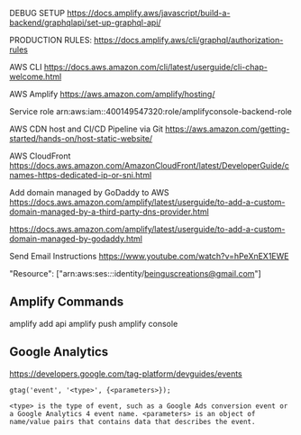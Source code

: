 DEBUG SETUP
https://docs.amplify.aws/javascript/build-a-backend/graphqlapi/set-up-graphql-api/

PRODUCTION RULES:
https://docs.amplify.aws/cli/graphql/authorization-rules

AWS CLI
https://docs.aws.amazon.com/cli/latest/userguide/cli-chap-welcome.html

AWS Amplify
https://aws.amazon.com/amplify/hosting/

Service role
arn:aws:iam::400149547320:role/amplifyconsole-backend-role

AWS CDN host and CI/CD Pipeline via Git
https://aws.amazon.com/getting-started/hands-on/host-static-website/

AWS CloudFront
https://docs.aws.amazon.com/AmazonCloudFront/latest/DeveloperGuide/cnames-https-dedicated-ip-or-sni.html

Add domain managed by GoDaddy to AWS
https://docs.aws.amazon.com/amplify/latest/userguide/to-add-a-custom-domain-managed-by-a-third-party-dns-provider.html

https://docs.aws.amazon.com/amplify/latest/userguide/to-add-a-custom-domain-managed-by-godaddy.html

Send Email Instructions
https://www.youtube.com/watch?v=hPeXnEX1EWE

"Resource": ["arn:aws:ses:*:*:identity/beinguscreations@gmail.com"]

## Amplify Commands

amplify add api
amplify push
amplify console

## Google Analytics

https://developers.google.com/tag-platform/devguides/events

`gtag('event', '<type>', {<parameters>});`

`<type> is the type of event, such as a Google Ads conversion event or a Google Analytics 4 event name. <parameters> is an object of name/value pairs that contains data that describes the event.`
